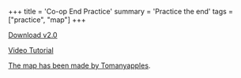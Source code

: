 +++
title = 'Co-op End Practice'
summary = 'Practice the end'
tags = ["practice", "map"]
+++

[Download v2.0](<../End Practice 2.0.mcworld>)

[Video Tutorial](https://youtu.be/7hVb8vvt8B8)

[The map has been made by
Tomanyapples](https://www.speedrun.com/users/Tomanyapples).
